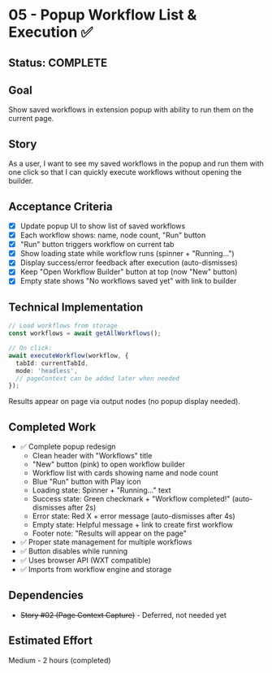 # 05 - Popup Workflow List & Execution ✅

## Status: COMPLETE

## Goal
Show saved workflows in extension popup with ability to run them on the current page.

## Story
As a user, I want to see my saved workflows in the popup and run them with one click so that I can quickly execute workflows without opening the builder.

## Acceptance Criteria
- [x] Update popup UI to show list of saved workflows
- [x] Each workflow shows: name, node count, "Run" button
- [x] "Run" button triggers workflow on current tab
- [x] Show loading state while workflow runs (spinner + "Running...")
- [x] Display success/error feedback after execution (auto-dismisses)
- [x] Keep "Open Workflow Builder" button at top (now "New" button)
- [x] Empty state shows "No workflows saved yet" with link to builder

## Technical Implementation
```typescript
// Load workflows from storage
const workflows = await getAllWorkflows();

// On click:
await executeWorkflow(workflow, {
  tabId: currentTabId,
  mode: 'headless',
  // pageContext can be added later when needed
});
```

Results appear on page via output nodes (no popup display needed).

## Completed Work
- ✅ Complete popup redesign
  - Clean header with "Workflows" title
  - "New" button (pink) to open workflow builder
  - Workflow list with cards showing name and node count
  - Blue "Run" button with Play icon
  - Loading state: Spinner + "Running..." text
  - Success state: Green checkmark + "Workflow completed!" (auto-dismisses after 2s)
  - Error state: Red X + error message (auto-dismisses after 4s)
  - Empty state: Helpful message + link to create first workflow
  - Footer note: "Results will appear on the page"
- ✅ Proper state management for multiple workflows
- ✅ Button disables while running
- ✅ Uses browser API (WXT compatible)
- ✅ Imports from workflow engine and storage

## Dependencies
- ~~Story #02 (Page Context Capture)~~ - Deferred, not needed yet

## Estimated Effort
Medium - 2 hours (completed)

